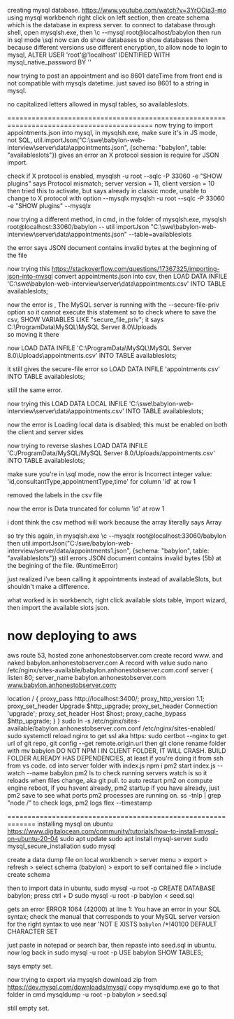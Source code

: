 creating mysql database.
https://www.youtube.com/watch?v=3YrOOia3-mo
using mysql workbench
right click on left section, then create schema which is the database in express server.
to connect to database through shell, open mysqlsh.exe, then
\c --mysql root@localhost/babylon
then run in sql mode
\sql
now can do
show databases
to show databases
then because different versions use different encryption, to allow node to login to mysql,
ALTER USER 'root'@'localhost' IDENTIFIED WITH mysql_native_password BY '<password>'

now trying to post an appointment and iso 8601 dateTime from front end is not compatible with mysqls datetime.
just saved iso 8601 to a string in mysql.

no capitalized letters allowed in mysql tables, so availableslots.

==========================================================================================
now trying to import appointments.json into mysql, in mysqlsh.exe, make sure it's in JS mode, not SQL,
util.importJson("C:\swe\babylon-web-interview\server\data\appointments.json", {schema: "babylon", table: "availableslots"})
gives an error an X protocol session is require for JSON import.

check if X protocol is enabled,
mysqlsh -u root --sqlc -P 33060 -e "SHOW plugins"
says
Protocol mismatch; server version = 11, client version = 10
then tried this to activate, but says already in classic mode, unable to change to X protocol with option --mysqlx
mysqlsh -u root --sqlc -P 33060 -e "SHOW plugins" --mysqlx

now trying a different method, in cmd, in the folder of mysqlsh.exe,
mysqlsh root@localhost:33060/babylon -- util importJson "C:\swe\babylon-web-interview\server\data\appointments.json" --table=availableslots

the error says JSON document contains invalid bytes at the beginning of the file

now trying this
https://stackoverflow.com/questions/17367325/importing-json-into-mysql
convert appointments.json into csv, then
LOAD DATA INFILE 'C:\swe\babylon-web-interview\server\data\appointments.csv' INTO TABLE availableslots;

now the error is ,
The MySQL server is running with the --secure-file-priv option so it cannot execute this statement
so to check where to save the csv,
SHOW VARIABLES LIKE "secure_file_priv";
it says
C:\ProgramData\MySQL\MySQL Server 8.0\Uploads\
so moving it there

now
LOAD DATA INFILE 'C:\ProgramData\MySQL\MySQL Server 8.0\Uploads\appointments.csv' INTO TABLE availableslots;

it still gives the secure-file error so
LOAD DATA INFILE 'appointments.csv' INTO TABLE availableslots;

still the same error.

now trying this
LOAD DATA LOCAL INFILE 'C:\swe\babylon-web-interview\server\data\appointments.csv' INTO TABLE availableslots;

now the error is
Loading local data is disabled; this must be enabled on both the client and server sides

now trying to reverse slashes
LOAD DATA INFILE 'C:/ProgramData/MySQL/MySQL Server 8.0/Uploads/appointments.csv' INTO TABLE availableslots;

make sure you're in \sql mode,
now the error is Incorrect integer value: 'id,consultantType,appointmentType,time' for column 'id' at row 1

removed the labels in the csv file

now the error is
Data truncated for column 'id' at row 1

i dont think the csv method will work because the array literally says Array

so try this again, in mysqlsh.exe
\c --mysqlx root@localhost:33060/babylon
then
util.importJson("C:/swe/babylon-web-interview/server/data/appointments1.json", {schema: "babylon", table: "availableslots"})
still errors
JSON document contains invalid bytes (5b) at the begining of the file. (RuntimeError)

just realized i've been calling it appointments instead of availableSlots, but shouldn't make a difference.

what worked is in workbench, right click available slots table, import wizard, then import the available slots json.

# now deploying to aws

aws route 53, hosted zone anhonestobserver.com create record www. and naked babylon.anhonestobserver.com A record with value <ip address>
sudo nano /etc/nginx/sites-available/babylon.anhonestobserver.com.conf
server {
listen 80;
server_name babylon.anhonestobserver.com www.babylon.anhonestobserver.com;

location / {
proxy_pass http://localhost:3400/;
proxy_http_version 1.1;
proxy_set_header Upgrade $http_upgrade;
proxy_set_header Connection 'upgrade';
proxy_set_header Host $host;
proxy_cache_bypass $http_upgrade;
}
}
sudo ln -s /etc/nginx/sites-available/babylon.anhonestobserver.com.conf /etc/nginx/sites-enabled/
sudo systemctl reload nginx
to get ssl aka https:
sudo certbot --nginx
to get url of git repo,
git config --get remote.origin.url
then
git clone <url of git repo>
rename folder with
mv <folder> babylon
DO NOT NPM I IN CLIENT FOLDER, IT WILL CRASH. BUILD FOLDER ALREADY HAS DEPENDENCIES, at least if you're doing it from ssh from vs code.
cd into server folder with index.js
npm i
pm2 start index.js --watch --name babylon
pm2 ls to check running servers
watch is so it reloads when files change, aka git pull.
to auto restart pm2 on compute engine reboot, if you havent already,
pm2 startup
if you have already, just
pm2 save
to see what ports pm2 processes are running on.
ss -tnlp | grep "node /"
to check logs,
pm2 logs flex --timestamp


=============================================================
installing mysql on ubuntu
https://www.digitalocean.com/community/tutorials/how-to-install-mysql-on-ubuntu-20-04
sudo apt update
sudo apt install mysql-server
sudo mysql_secure_installation
sudo mysql

create a data dump file on local workbench > server menu > export > refresh > select schema (babylon) > export to self contained file > include create schema

then to import data
in ubuntu, 
sudo mysql -u root -p
CREATE DATABASE babylon;
press ctrl + D
sudo mysql -u root -p babylon < seed.sql

gets an error
ERROR 1064 (42000) at line 1: You have an error in your SQL syntax; check the manual 
that corresponds to your MySQL server version for the right syntax to use near 'NOT E
XISTS `babylon` /*!40100 DEFAULT CHARACTER SET 

just paste in notepad or search bar, then repaste into seed.sql in ubuntu.
now log back in
sudo mysql -u root -p
USE babylon
SHOW TABLES;

says empty set.

now trying to export via mysqlsh
download zip from https://dev.mysql.com/downloads/mysql/
copy mysqldump.exe
go to that folder in cmd
mysqldump -u root -p babylon > seed.sql

still empty set.